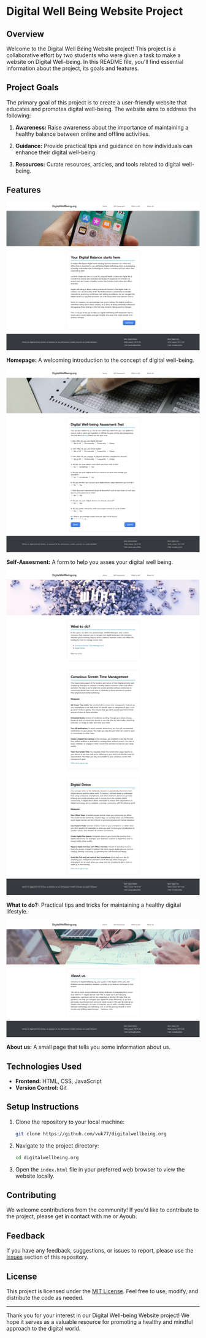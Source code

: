 # Digital Well Being Website Project

## Overview

Welcome to the Digital Well Being Website project! This project is a collaborative effort by two students who were given a task to make a website on Digital Well-being. In this README file, you'll find essential information about the project, its goals and features.

## Project Goals

The primary goal of this project is to create a user-friendly website that educates and promotes digital well-being. The website aims to address the following:

1. **Awareness:** Raise awareness about the importance of maintaining a healthy balance between online and offline activities.

2. **Guidance:** Provide practical tips and guidance on how individuals can enhance their digital well-being.

3. **Resources:** Curate resources, articles, and tools related to digital well-being.

## Features

<div align="center">
  <img alt="homepage" src="./Images/index.png" />
</div>

**Homepage:** A welcoming introduction to the concept of digital well-being.

<div align="center">
  <img alt="homepage" src="./Images/selfassesment.png" />
</div>

**Self-Assesment:** A form to help you asses your digital well being.

<div align="center">
  <img alt="homepage" src="./Images/whattodo.png" />
</div>

**What to do?:** Practical tips and tricks for maintaining a healthy digital lifestyle.

<div align="center">
  <img alt="homepage" src="./Images/aboutus.png" />
</div>

**About us:** A small page that tells you some information about us.

## Technologies Used

- **Frontend:** HTML, CSS, JavaScript
- **Version Control:** Git

## Setup Instructions

1. Clone the repository to your local machine:

   ```bash
   git clone https://github.com/vuk77/digitalwellbeing.org
   ```

2. Navigate to the project directory:

   ```bash
   cd digitalwellbeing.org
   ```

3. Open the `index.html` file in your preferred web browser to view the website locally.

## Contributing

We welcome contributions from the community! If you'd like to contribute to the project, please get in contact with me or Ayoub.

## Feedback

If you have any feedback, suggestions, or issues to report, please use the [Issues](https://github.com/Vuk77/digitalwellbeing.org/issues) section of this repository.

## License

This project is licensed under the [MIT License](LICENSE). Feel free to use, modify, and distribute the code as needed.

---

Thank you for your interest in our Digital Well-being Website project! We hope it serves as a valuable resource for promoting a healthy and mindful approach to the digital world.

